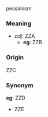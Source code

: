 pessimism
### Meaning
+ _adj_: ZZA
    + __eg__: ZZB

### Origin

ZZC

### Synonym

__eg__: ZZD

+ ZZE


